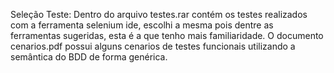 Seleção Teste: Dentro do arquivo testes.rar contém os testes realizados com a ferramenta selenium ide, escolhi a mesma pois dentre as ferramentas sugeridas, esta é a que tenho mais familiaridade. O documento cenarios.pdf possui alguns cenarios de testes funcionais utilizando a semântica do BDD de forma genérica. 
